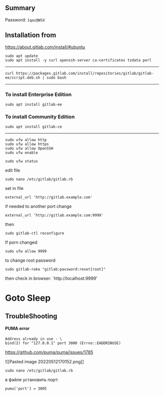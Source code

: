 
## Summary

Password: `1qaz@WSX`

## Installation from

https://about.gitlab.com/install/#ubuntu

    sudo apt update
    sudo apt install -y curl openssh-server ca-certificates tzdata perl

---

    curl https://packages.gitlab.com/install/repositories/gitlab/gitlab-ee/script.deb.sh | sudo bash

---
### To install Enterprise Edition
    sudo apt install gitlab-ee

### To install Community Edition
    sudo apt install gitlab-ce

---

    sudo ufw allow http
    sudo ufw allow https
    sudo ufw allow OpenSSH
    sudo ufw enable

    sudo ufw status

edit file

    sudo nano /etc/gitlab/gitlab.rb

set in file

    external_url 'http://gitlab.example.com'

if needed to another port change

    external_url 'http://gitlab.example.com:9999'

then

    sudo gitlab-ctl reconfigure

If porn changed

    sudo ufw allow 9999

to change root password

    sudo gitlab-rake "gitlab:password:reset[root]"

then check in browser: `http://localhost:9999'

# Goto Sleep

## TroubleShooting



#### PUMA error
```
Address already in use - \
bind(2) for "127.0.0.1" port 3000 (Errno::EADDRINUSE)
```

https://github.com/puma/puma/issues/1785


![[Pasted image 20220512170152.png]]

	sudo nano /etc/gitlab/gitlab.rb

в файле установить порт:

	puma['port'] = 3005